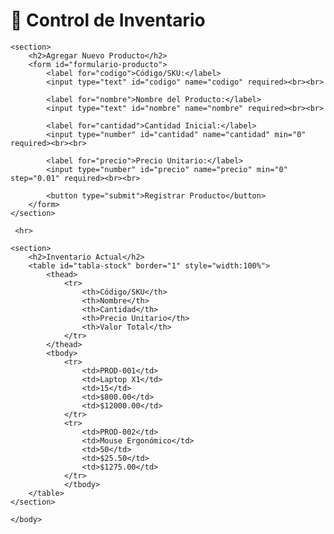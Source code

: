 <!DOCTYPE html>
<html lang="es-ES">
<head>
    <meta charset="UTF-8">
    <meta name="viewport" content="width=device-width, initial-scale=1.0">
    <title>castillo Nacho</title>
</head>
<body>
    <h1>📝 Control de Inventario</h1>

    <section>
        <h2>Agregar Nuevo Producto</h2>
        <form id="formulario-producto">
            <label for="codigo">Código/SKU:</label>
            <input type="text" id="codigo" name="codigo" required><br><br>
            
            <label for="nombre">Nombre del Producto:</label>
            <input type="text" id="nombre" name="nombre" required><br><br>
            
            <label for="cantidad">Cantidad Inicial:</label>
            <input type="number" id="cantidad" name="cantidad" min="0" required><br><br>
            
            <label for="precio">Precio Unitario:</label>
            <input type="number" id="precio" name="precio" min="0" step="0.01" required><br><br>
            
            <button type="submit">Registrar Producto</button>
        </form>
    </section>
    
     <hr>

    <section>
        <h2>Inventario Actual</h2>
        <table id="tabla-stock" border="1" style="width:100%">
            <thead>
                <tr>
                    <th>Código/SKU</th>
                    <th>Nombre</th>
                    <th>Cantidad</th>
                    <th>Precio Unitario</th>
                    <th>Valor Total</th>
                </tr>
            </thead>
            <tbody>
                <tr>
                    <td>PROD-001</td>
                    <td>Laptop X1</td>
                    <td>15</td>
                    <td>$800.00</td>
                    <td>$12000.00</td>
                </tr>
                <tr>
                    <td>PROD-002</td>
                    <td>Mouse Ergonómico</td>
                    <td>50</td>
                    <td>$25.50</td>
                    <td>$1275.00</td>
                </tr>
                </tbody>
        </table>
    </section>

    </body>
</html>
</body>
</html>
